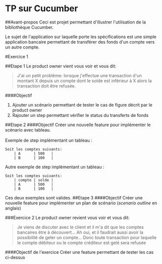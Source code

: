 # TP sur Cucumber
##Avant-propos
Ceci est projet permettant d'illustrer l'utilisation de la bibliothèque Cucumber.

Le sujet de l'application sur laquelle porte les spécifications est une simple application bancaire permettant de transférer des fonds d'un compte vers un autre compte.

#Exercice 1

##Etape 1
Le product owner vient vous voir et vous dit:
> J'ai un petit problème: lorsque j'effectue une transaction d'un montant X depuis un compte dont le solde est inférieur à X alors la transaction doit être refusée.

####Objectif
1. Ajouter un scénario permettant de tester le cas de figure décrit par le product owner
2. Rajouter un step permettant vérifier le status du transferts de fonds

##Etape 2
####Objectif
Créer une nouvelle feature pour implémenter le scénario avec tableau.
<br /><br />
Exemple de step implémentant un tableau :

    Soit les comptes suivants:
        | A      | 500   |
        | B      | 100   |

Autre exemple de step implémentant un tableau :

    Soit les comptes suivants:
        | compte | solde |
        | A      | 500   |
        | B      | 100   |

Ces deux exemples sont valides.
##Etape 3 
####Objectif
Créer une nouvelle feature pour implémenter un plan de scénario (*scenario outline* en anglais)


###Exercice 2
Le product owner revient vous voir et vous dit:
> Je viens de discuter avec le client et il m'a dit que les comptes bancaires être à découvert...
> Ah oui, et il faudrait aussi avoir la possibilité de geler un compte...  Donc toute transaction pour laquelle le compte débiteur ou le compte créditeur est gelé sera refusée

####Objectif de l'exercice
Créer une feature permettant de tester les cas ci-dessus



